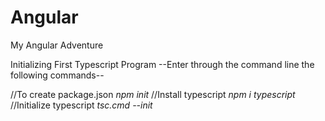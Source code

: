 # Angular
 My Angular Adventure

Initializing First Typescript Program
--Enter through the command line the following commands--

//To create package.json 
    *npm init*
//Install typescript
    *npm i typescript*
//Initialize typescript
    *tsc.cmd --init*
